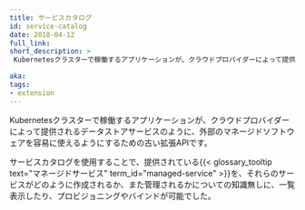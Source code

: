 ```yaml
---
title: サービスカタログ
id: service-catalog
date: 2018-04-12
full_link: 
short_description: >
 Kubernetesクラスターで稼働するアプリケーションが、クラウドプロバイダーによって提供されるデータストアサービスのように、外部のマネージドソフトウェアを容易に使えるようにするための古い拡張APIです。

aka: 
tags:
- extension
---
```

 Kubernetesクラスターで稼働するアプリケーションが、クラウドプロバイダーによって提供されるデータストアサービスのように、外部のマネージドソフトウェアを容易に使えるようにするための古い拡張APIです。

<!--more--> 
サービスカタログを使用することで、提供されている{{< glossary_tooltip text="マネージドサービス" term_id="managed-service" >}}を、それらのサービスがどのように作成されるか、また管理されるかについての知識無しに、一覧表示したり、プロビジョニングやバインドが可能でした。